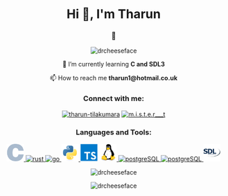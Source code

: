 <h1 align="center">Hi 👋, I'm Tharun</h1>
<h3 align="center">🦆</h3>

<p align="center"> <img src="https://komarev.com/ghpvc/?username=drcheeseface&label=Profile%20views&color=0e75b6&style=flat-square" alt="drcheeseface" /> </p>

<p align="center">🌱 I’m currently learning <b>C and SDL3</b></p>

<p align="center">📫 How to reach me <b>tharun1@hotmail.co.uk</b></p>

<h3 align="center">Connect with me:</h3>
<p align="center">
<a href="https://www.linkedin.com/in/tharun-tilakumara-087103178/" target="blank"><img align="center" src="https://raw.githubusercontent.com/rahuldkjain/github-profile-readme-generator/master/src/images/icons/Social/linked-in-alt.svg" alt="tharun-tilakumara" height="30" width="40" /></a>
<a href="https://instagram.com/m.i.s.t.e.r___t" target="blank"><img align="center" src="https://raw.githubusercontent.com/rahuldkjain/github-profile-readme-generator/master/src/images/icons/Social/instagram.svg" alt="m.i.s.t.e.r___t" height="30" width="40" /></a>
</p>

<h3 align="center">Languages and Tools:</h3>
<p align="center"> 
<a href="https://www.cprogramming.com/" target="_blank" rel="noreferrer"> <img src="https://raw.githubusercontent.com/devicons/devicon/master/icons/c/c-original.svg" alt="c" width="40" height="40"/> </a> 
<a href="https://www.rust-lang.org" target="_blank" rel="noreferrer"> <img src="https://www.rust-lang.org/logos/rust-logo-512x512.png" alt="rust" width="40" height="40"/> </a> 
<a href="https://go.dev" target="_blank" rel="noreferrer"> <img src="https://go.dev/blog/go-brand/Go-Logo/SVG/Go-Logo_Aqua.svg" alt="go" width="60" height="60"/> </a>
<a href="https://www.python.org" target="_blank" rel="noreferrer"> <img src="https://raw.githubusercontent.com/devicons/devicon/master/icons/python/python-original.svg" alt="python" width="40" height="40"/> </a> 
<a> <img src="https://raw.githubusercontent.com/devicons/devicon/54cfe13ac10eaa1ef817a343ab0a9437eb3c2e08/icons/typescript/typescript-original.svg" alt="javascript" width="40" height="40"/> </a> 
<a href="https://www.linux.org/" target="_blank" rel="noreferrer"> <img src="https://raw.githubusercontent.com/devicons/devicon/master/icons/linux/linux-original.svg" alt="linux" width="40" height="40"/> </a> 
<a href="https://www.postgresql.org/" target="_blank" rel="noreferrer"> <img src="https://upload.wikimedia.org/wikipedia/commons/thumb/2/29/Postgresql_elephant.svg/1985px-Postgresql_elephant.svg.png" alt="postgreSQL" width="40" height="40"/> </a>
<a href="https://react.dev/" target="_blank" rel="noreferrer"> <img src="https://github.com/user-attachments/assets/baecfe75-2ace-4527-a83a-fb78b0e3e276" alt="postgreSQL" width="40" height="40"/> </a>
<a href="https://wiki.libsdl.org/SDL3/FrontPage" target="_blank" rel="noreferrer"> <img src="https://raw.githubusercontent.com/devicons/devicon/54cfe13ac10eaa1ef817a343ab0a9437eb3c2e08/icons/sdl/sdl-original.svg" alt="svelte" width="40" height="40"/> </a>
</p>

<p align="center">
  <img src="https://github-readme-stats.vercel.app/api/top-langs?username=drcheeseface&show_icons=true&locale=en&layout=compact" alt="drcheeseface" />
</p>

<p align="center">
  <img src="https://github-readme-streak-stats.herokuapp.com/?user=drcheeseface&" alt="drcheeseface" />
</p>

